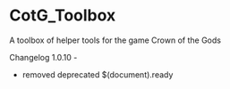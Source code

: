 # CotG_Toolbox
A toolbox of helper tools for the game Crown of the Gods

Changelog
1.0.10 -
 * removed deprecated $(document).ready 
